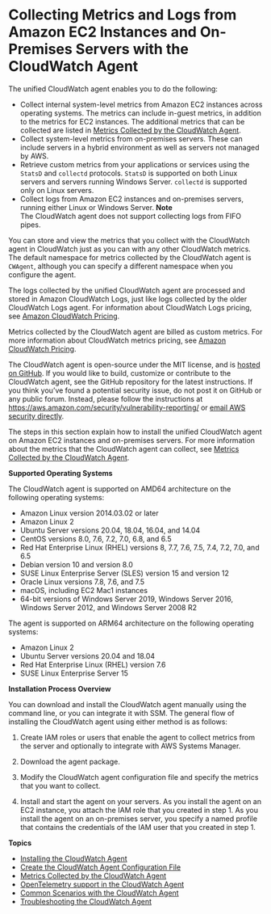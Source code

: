 # Collecting Metrics and Logs from Amazon EC2 Instances and On\-Premises Servers with the CloudWatch Agent<a name="Install-CloudWatch-Agent"></a>

The unified CloudWatch agent enables you to do the following:
+ Collect internal system\-level metrics from Amazon EC2 instances across operating systems\. The metrics can include in\-guest metrics, in addition to the metrics for EC2 instances\. The additional metrics that can be collected are listed in [Metrics Collected by the CloudWatch Agent](metrics-collected-by-CloudWatch-agent.md)\.
+ Collect system\-level metrics from on\-premises servers\. These can include servers in a hybrid environment as well as servers not managed by AWS\.
+ Retrieve custom metrics from your applications or services using the `StatsD` and `collectd` protocols\. `StatsD` is supported on both Linux servers and servers running Windows Server\. `collectd` is supported only on Linux servers\.
+ Collect logs from Amazon EC2 instances and on\-premises servers, running either Linux or Windows Server\.
**Note**  
The CloudWatch agent does not support collecting logs from FIFO pipes\.

You can store and view the metrics that you collect with the CloudWatch agent in CloudWatch just as you can with any other CloudWatch metrics\. The default namespace for metrics collected by the CloudWatch agent is `CWAgent`, although you can specify a different namespace when you configure the agent\.

The logs collected by the unified CloudWatch agent are processed and stored in Amazon CloudWatch Logs, just like logs collected by the older CloudWatch Logs agent\. For information about CloudWatch Logs pricing, see [Amazon CloudWatch Pricing](http://aws.amazon.com/cloudwatch/pricing)\.

Metrics collected by the CloudWatch agent are billed as custom metrics\. For more information about CloudWatch metrics pricing, see [Amazon CloudWatch Pricing](http://aws.amazon.com/cloudwatch/pricing)\.

The CloudWatch agent is open\-source under the MIT license, and is [ hosted on GitHub](https://github.com/aws/amazon-cloudwatch-agent/)\. If you would like to build, customize or contribute to the CloudWatch agent, see the GitHub repository for the latest instructions\. If you think you’ve found a potential security issue, do not post it on GitHub or any public forum\. Instead, please follow the instructions at [ https://aws\.amazon\.com/security/vulnerability\-reporting/](https://aws.amazon.com/security/vulnerability-reporting/) or [ email AWS security directly](mailto:aws-security@amazon.com)\.

The steps in this section explain how to install the unified CloudWatch agent on Amazon EC2 instances and on\-premises servers\. For more information about the metrics that the CloudWatch agent can collect, see [Metrics Collected by the CloudWatch Agent](metrics-collected-by-CloudWatch-agent.md)\.

**Supported Operating Systems**

The CloudWatch agent is supported on AMD64 architecture on the following operating systems:
+ Amazon Linux version 2014\.03\.02 or later
+ Amazon Linux 2
+ Ubuntu Server versions 20\.04, 18\.04, 16\.04, and 14\.04
+ CentOS versions 8\.0, 7\.6, 7\.2, 7\.0, 6\.8, and 6\.5
+ Red Hat Enterprise Linux \(RHEL\) versions 8, 7\.7, 7\.6, 7\.5, 7\.4, 7\.2, 7\.0, and 6\.5
+ Debian version 10 and version 8\.0
+ SUSE Linux Enterprise Server \(SLES\) version 15 and version 12
+ Oracle Linux versions 7\.8, 7\.6, and 7\.5
+ macOS, including EC2 Mac1 instances
+ 64\-bit versions of Windows Server 2019, Windows Server 2016, Windows Server 2012, and Windows Server 2008 R2

The agent is supported on ARM64 architecture on the following operating systems:
+ Amazon Linux 2
+ Ubuntu Server versions 20\.04 and 18\.04
+ Red Hat Enterprise Linux \(RHEL\) version 7\.6
+ SUSE Linux Enterprise Server 15

**Installation Process Overview**

You can download and install the CloudWatch agent manually using the command line, or you can integrate it with SSM\. The general flow of installing the CloudWatch agent using either method is as follows:

1. Create IAM roles or users that enable the agent to collect metrics from the server and optionally to integrate with AWS Systems Manager\.

1. Download the agent package\.

1. Modify the CloudWatch agent configuration file and specify the metrics that you want to collect\.

1. Install and start the agent on your servers\. As you install the agent on an EC2 instance, you attach the IAM role that you created in step 1\. As you install the agent on an on\-premises server, you specify a named profile that contains the credentials of the IAM user that you created in step 1\.

**Topics**
+ [Installing the CloudWatch Agent](install-CloudWatch-Agent-on-EC2-Instance.md)
+ [Create the CloudWatch Agent Configuration File](create-cloudwatch-agent-configuration-file.md)
+ [Metrics Collected by the CloudWatch Agent](metrics-collected-by-CloudWatch-agent.md)
+ [OpenTelemetry support in the CloudWatch Agent](CloudWatch-Agent-open-telemetry.md)
+ [Common Scenarios with the CloudWatch Agent](CloudWatch-Agent-common-scenarios.md)
+ [Troubleshooting the CloudWatch Agent](troubleshooting-CloudWatch-Agent.md)
